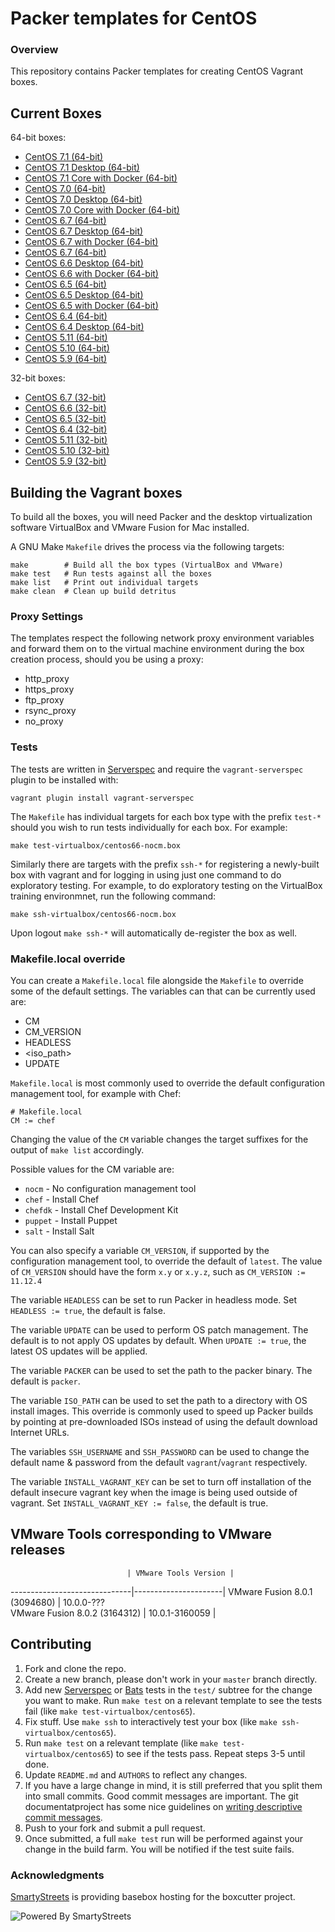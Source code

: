# Packer templates for CentOS

### Overview

This repository contains Packer templates for creating CentOS Vagrant boxes.

## Current Boxes

64-bit boxes:

* [CentOS 7.1 (64-bit)](https://atlas.hashicorp.com/boxcutter/boxes/centos71)
* [CentOS 7.1 Desktop (64-bit)](https://atlas.hashicorp.com/boxcutter/boxes/centos71-desktop)
* [CentOS 7.1 Core with Docker (64-bit)](https://atlas.hashicorp.com/boxcutter/boxes/centos71-docker)
* [CentOS 7.0 (64-bit)](https://atlas.hashicorp.com/boxcutter/boxes/centos70)
* [CentOS 7.0 Desktop (64-bit)](https://atlas.hashicorp.com/boxcutter/boxes/centos70-desktop)
* [CentOS 7.0 Core with Docker (64-bit)](https://atlas.hashicorp.com/boxcutter/boxes/centos70-docker)
* [CentOS 6.7 (64-bit)](https://atlas.hashicorp.com/boxcutter/boxes/centos67)
* [CentOS 6.7 Desktop (64-bit)](https://atlas.hashicorp.com/boxcutter/boxes/centos67-desktop)
* [CentOS 6.7 with Docker (64-bit)](https://atlas.hashicorp.com/boxcutter/boxes/centos67-docker/)
* [CentOS 6.7 (64-bit)](https://atlas.hashicorp.com/boxcutter/boxes/centos67)
* [CentOS 6.6 Desktop (64-bit)](https://atlas.hashicorp.com/boxcutter/boxes/centos66-desktop)
* [CentOS 6.6 with Docker (64-bit)](https://atlas.hashicorp.com/boxcutter/boxes/centos66-docker/)
* [CentOS 6.5 (64-bit)](https://atlas.hashicorp.com/boxcutter/boxes/centos65/)
* [CentOS 6.5 Desktop (64-bit)](https://atlas.hashicorp.com/boxcutter/boxes/centos65-desktop)
* [CentOS 6.5 with Docker (64-bit)](https://atlas.hashicorp.com/boxcutter/boxes/centos65-docker/)
* [CentOS 6.4 (64-bit)](https://atlas.hashicorp.com/boxcutter/boxes/centos64)
* [CentOS 6.4 Desktop (64-bit)](https://atlas.hashicorp.com/boxcutter/boxes/centos64-desktop)
* [CentOS 5.11 (64-bit)](https://atlas.hashicorp.com/boxcutter/boxes/centos511)
* [CentOS 5.10 (64-bit)](https://atlas.hashicorp.com/boxcutter/boxes/centos510)
* [CentOS 5.9 (64-bit)](https://atlas.hashicorp.com/boxcutter/boxes/centos59)

32-bit boxes:

* [CentOS 6.7 (32-bit)](https://atlas.hashicorp.com/boxcutter/boxes/centos67-i386)
* [CentOS 6.6 (32-bit)](https://atlas.hashicorp.com/boxcutter/boxes/centos66-i386)
* [CentOS 6.5 (32-bit)](https://atlas.hashicorp.com/boxcutter/boxes/centos65-i386)
* [CentOS 6.4 (32-bit)](https://atlas.hashicorp.com/boxcutter/boxes/centos64-i386)
* [CentOS 5.11 (32-bit)](https://atlas.hashicorp.com/boxcutter/boxes/centos511-i386)
* [CentOS 5.10 (32-bit)](https://atlas.hashicorp.com/boxcutter/boxes/centos510-i386)
* [CentOS 5.9 (32-bit)](https://atlas.hashicorp.com/boxcutter/boxes/centos59-i386)

## Building the Vagrant boxes

To build all the boxes, you will need Packer and the desktop virtualization
software VirtualBox and VMware Fusion for Mac installed.

A GNU Make `Makefile` drives the process via the following targets:

    make        # Build all the box types (VirtualBox and VMware)
    make test   # Run tests against all the boxes
    make list   # Print out individual targets
    make clean  # Clean up build detritus

### Proxy Settings

The templates respect the following network proxy environment variables
and forward them on to the virtual machine environment during the box creation
process, should you be using a proxy:

* http_proxy
* https_proxy
* ftp_proxy
* rsync_proxy
* no_proxy

### Tests

The tests are written in [Serverspec](http://serverspec.org) and require the
`vagrant-serverspec` plugin to be installed with:

    vagrant plugin install vagrant-serverspec

The `Makefile` has individual targets for each box type with the prefix
`test-*` should you wish to run tests individually for each box.  For example:

    make test-virtualbox/centos66-nocm.box

Similarly there are targets with the prefix `ssh-*` for registering a
newly-built box with vagrant and for logging in using just one command to
do exploratory testing.  For example, to do exploratory testing
on the VirtualBox training environmnet, run the following command:

    make ssh-virtualbox/centos66-nocm.box

Upon logout `make ssh-*` will automatically de-register the box as well.

### Makefile.local override

You can create a `Makefile.local` file alongside the `Makefile` to override
some of the default settings.  The variables can that can be currently
used are:

* CM
* CM_VERSION
* HEADLESS
* \<iso_path\>
* UPDATE

`Makefile.local` is most commonly used to override the default configuration
management tool, for example with Chef:

    # Makefile.local
    CM := chef

Changing the value of the `CM` variable changes the target suffixes for
the output of `make list` accordingly.

Possible values for the CM variable are:

* `nocm` - No configuration management tool
* `chef` - Install Chef
* `chefdk` - Install Chef Development Kit
* `puppet` - Install Puppet
* `salt`  - Install Salt

You can also specify a variable `CM_VERSION`, if supported by the
configuration management tool, to override the default of `latest`.
The value of `CM_VERSION` should have the form `x.y` or `x.y.z`,
such as `CM_VERSION := 11.12.4`

The variable `HEADLESS` can be set to run Packer in headless mode.
Set `HEADLESS := true`, the default is false.

The variable `UPDATE` can be used to perform OS patch management.  The
default is to not apply OS updates by default.  When `UPDATE := true`,
the latest OS updates will be applied.

The variable `PACKER` can be used to set the path to the packer binary.
The default is `packer`.

The variable `ISO_PATH` can be used to set the path to a directory with
OS install images.  This override is commonly used to speed up Packer
builds by pointing at pre-downloaded ISOs instead of using the default
download Internet URLs.

The variables `SSH_USERNAME` and `SSH_PASSWORD` can be used to change
the default name & password from the default `vagrant`/`vagrant`
respectively.

The variable `INSTALL_VAGRANT_KEY` can be set to turn off installation
of the default insecure vagrant key when the image is being used
outside of vagrant.  Set `INSTALL_VAGRANT_KEY := false`, the default
is true.

## VMware Tools corresponding to VMware releases

                              | VMware Tools Version |
------------------------------|----------------------|
VMware Fusion 8.0.1 (3094680) | 10.0.0-???                  
VMware Fusion 8.0.2 (3164312) | 10.0.1-3160059       |

## Contributing


1. Fork and clone the repo.
2. Create a new branch, please don't work in your `master` branch directly.
3. Add new [Serverspec](http://serverspec.org/) or [Bats](https://blog.engineyard.com/2014/bats-test-command-line-tools) tests in the `test/` subtree for the change you want to make.  Run `make test` on a relevant template to see the tests fail (like `make test-virtualbox/centos65`).
4. Fix stuff.  Use `make ssh` to interactively test your box (like `make ssh-virtualbox/centos65`).
5. Run `make test` on a relevant template (like `make test-virtualbox/centos65`) to see if the tests pass.  Repeat steps 3-5 until done.
6. Update `README.md` and `AUTHORS` to reflect any changes.
7. If you have a large change in mind, it is still preferred that you split them into small commits.  Good commit messages are important.  The git documentatproject has some nice guidelines on [writing descriptive commit messages](http://git-scm.com/book/ch5-2.html#Commit-Guidelines).
8. Push to your fork and submit a pull request.
9. Once submitted, a full `make test` run will be performed against your change in the build farm.  You will be notified if the test suite fails.

### Acknowledgments

[SmartyStreets](http://www.smartystreets.com) is providing basebox hosting for the boxcutter project.

![Powered By SmartyStreets](https://smartystreets.com/resources/images/smartystreets-flat.png)
